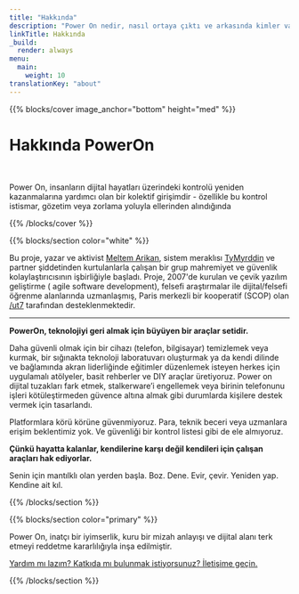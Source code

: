 ```yaml
---
title: "Hakkında"
description: "Power On nedir, nasıl ortaya çıktı ve arkasında kimler var"
linkTitle: Hakkında
_build:
  render: always
menu:
  main:
    weight: 10
translationKey: "about"
---
```



{{% blocks/cover image_anchor="bottom" height="med" %}}

<h1>Hakkında PowerOn</h1>

<p><br></p>

<p>
Power On, insanların dijital hayatları üzerindeki kontrolü yeniden kazanmalarına yardımcı olan bir kolektif girişimdir - özellikle bu kontrol istismar, gözetim veya zorlama yoluyla ellerinden alındığında
</p>

{{% /blocks/cover %}}

{{% blocks/section color="white" %}}

Bu proje, yazar ve aktivist [Meltem Arikan](https://www.meltemarikan.com/), sistem meraklısı 
[TyMyrddin](https://tymyrddin.dev) ve partner şiddetinden kurtulanlarla çalışan bir grup mahremiyet ve güvenlik 
kolaylaştırıcısının işbirliğiyle başladı. Proje, 2007'de kurulan ve çevik yazılım geliştirme (
agile software development), felsefi araştırmalar ile dijital/felsefi öğrenme alanlarında uzmanlaşmış, Paris 
merkezli bir kooperatif (SCOP) olan [/ut7](https://ut7.fr/) tarafından desteklenmektedir.

----

**PowerOn, teknolojiyi geri almak için büyüyen bir araçlar setidir.**

Daha güvenli  olmak için bir cihazı (telefon, bilgisayar) temizlemek veya kurmak, bir sığınakta teknoloji laboratuvarı 
oluşturmak ya da kendi dilinde ve bağlamında akran liderliğinde eğitimler düzenlemek isteyen herkes için uygulamalı 
atölyeler, basit rehberler ve DIY araçlar üretiyoruz. Power on dijital tuzakları fark etmek, stalkerware’i engellemek 
veya birinin telefonunu işleri kötüleştirmeden güvence altına  almak gibi durumlarda  kişilere  destek vermek  için 
tasarlandı.

Platformlara körü körüne güvenmiyoruz. Para, teknik beceri veya uzmanlara erişim beklentimiz yok. Ve güvenliği bir 
kontrol listesi gibi  de ele almıyoruz. 

**Çünkü hayatta kalanlar, kendilerine karşı değil  kendileri için çalışan araçları hak ediyorlar.**

Senin için mantılklı olan yerden başla. Boz. Dene. Evir, çevir. Yeniden yap. Kendine ait kıl.

{{% /blocks/section %}}

{{% blocks/section color="primary" %}}

<p>
  Power On, inatçı bir iyimserlik, kuru bir mizah anlayışı ve dijital alanı terk etmeyi reddetme kararlılığıyla inşa edilmiştir.
</p>

<p>
  <a href="../iletisim">Yardım mı lazım? Katkıda mı bulunmak istiyorsunuz? İletişime geçin.</a>
</p>

{{% /blocks/section %}}
